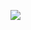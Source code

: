 <img
  src="https://img.shields.io/badge/HTML5-E34F26?style=flat-square&logo=HTML5&logoColor=white"
/>
